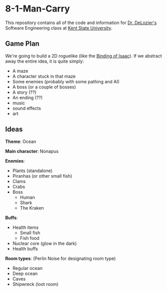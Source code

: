 # 8-1-Man-Carry
This repository contains all of the code and information for [Dr. DeLozier's](https://www.kent.edu/cs/global-circ/dr-gregory-delozier-progressive-insurance) Software Engineering class at [Kent State University](https://www.kent.edu/). 

## Game Plan
We're going to build a 2D roguelike (like the [Binding of Isaac](https://store.steampowered.com/app/113200/The_Binding_of_Isaac/)). If we abstract away the entire idea, it is quite simply:
- A maze
- A character stuck in that maze
- Some enemies (probably with some pathing and AI)
- A boss (or a couple of bosses)
- A story (??)
- An ending (??)
- music
- sound effects
- art

## Ideas 
**Theme**: Ocean

**Main character**: Nonapus

**Enemies**:
- Plants (standalone)
- Piranhas (or other small fish)
- Clams
- Crabs
- Boss
	- Human
	- Shark
	- The Kraken

**Buffs**:
- Health items
	- Small fish
    - Fish food
- Nuclear core (glow in the dark)
- Health buffs

**Room types**: (Perlin Noise for designating room type)
- Regular ocean
- Deep ocean
- Caves
- Shipwreck (loot room)